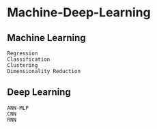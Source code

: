 # Machine-Deep-Learning

  ## Machine Learning
    Regression
    Classification
    Clustering
    Dimensionality Reduction
  
  ## Deep Learning
    ANN-MLP
    CNN
    RNN
    
